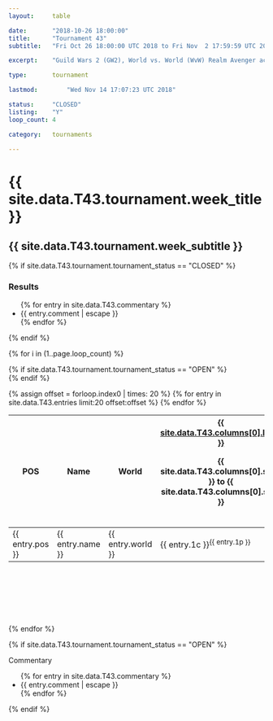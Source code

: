 ```yaml
---
layout:     table

date: 		"2018-10-26 18:00:00"
title: 		"Tournament 43"
subtitle: 	"Fri Oct 26 18:00:00 UTC 2018 to Fri Nov  2 17:59:59 UTC 2018"

excerpt:    "Guild Wars 2 (GW2), World vs. World (WvW) Realm Avenger achivement Tournament. \"Every Kill Counts\""

type:       tournament

lastmod: 		"Wed Nov 14 17:07:23 UTC 2018"

status:     "CLOSED"
listing:    "Y"
loop_count: 4

category:   tournaments

---
```

<div class="table_header">
  <h1>{{ site.data.T43.tournament.week_title }}</h1>
  <h2>{{ site.data.T43.tournament.week_subtitle }}</h2>
</div>

{% if site.data.T43.tournament.tournament_status == "CLOSED" %} 
<div class="commentary">
  <h3>Results</h3>
  <ul>
    {% for entry in site.data.T43.commentary %}
    <li class="commentary_list">{{ entry.comment | escape }}</li>
    {% endfor %}
  </ul>
</div>
{% endif %}


{% for i in (1..page.loop_count) %}

{% if site.data.T43.tournament.tournament_status == "OPEN" %} 
<br>
{% endif %}

<table class="week_table">
  <colgroup>
    <col style="width:18px">
    <col style="width:55px">
    <col style="width:55px">
    <col style="width:14px">
    <col style="width:14px">
    <col style="width:14px">
    <col style="width:14px">
    <col style="width:14px">
    <col style="width:14px">
    <col style="width:14px">
    <col style="width:18px">
  </colgroup>
  <thead>
    <tr>
      <th>POS</th>
      <th class="AlignLeft">Name</th>
      <th class="AlignLeft">World</th>
      <th><div class="label"><a href="{{ site.data.T43.columns[0].url }}">{{ site.data.T43.columns[0].label }}</a><p class="onhover">{{ site.data.T43.columns[0].start }} to {{ site.data.T43.columns[0].stop }}</p></div>​</th>
      <th><div class="label"><a href="{{ site.data.T43.columns[1].url }}">{{ site.data.T43.columns[1].label }}</a><p class="onhover">{{ site.data.T43.columns[1].start }} to {{ site.data.T43.columns[1].stop }}</p></div>​</th>
      <th><div class="label"><a href="{{ site.data.T43.columns[2].url }}">{{ site.data.T43.columns[2].label }}</a><p class="onhover">{{ site.data.T43.columns[2].start }} to {{ site.data.T43.columns[2].stop }}</p></div>​</th>
      <th><div class="label"><a href="{{ site.data.T43.columns[3].url }}">{{ site.data.T43.columns[3].label }}</a><p class="onhover">{{ site.data.T43.columns[3].start }} to {{ site.data.T43.columns[3].stop }}</p></div>​</th>
      <th><div class="label"><a href="{{ site.data.T43.columns[4].url }}">{{ site.data.T43.columns[4].label }}</a><p class="onhover">{{ site.data.T43.columns[4].start }} to {{ site.data.T43.columns[4].stop }}</p></div>​</th>
      <th><div class="label"><a href="{{ site.data.T43.columns[5].url }}">{{ site.data.T43.columns[5].label }}</a><p class="onhover">{{ site.data.T43.columns[5].start }} to {{ site.data.T43.columns[5].stop }}</p></div>​</th>
      <th><div class="label"><a href="{{ site.data.T43.columns[6].url }}">{{ site.data.T43.columns[6].label }}</a><p class="onhover">{{ site.data.T43.columns[6].start }} to {{ site.data.T43.columns[6].stop }}</p></div>​</th>
      <th>Total</th>
    </tr>
  </thead>
  {% assign offset = forloop.index0 | times: 20 %}
  <tbody>
    {% for entry in site.data.T43.entries limit:20 offset:offset %}
      <tr>
        <td class="pl{{ entry.pos }}">{{ entry.pos }}</td>
        <td class="AlignLeft">{{ entry.name }}</td>
        <td class="AlignLeft">{{ entry.world }}</td>
        <td class="pl{{ entry.1p }}">{{ entry.1c }}<sup>{{ entry.1p }}</sup></td>
        <td class="pl{{ entry.2p }}">{{ entry.2c }}<sup>{{ entry.2p }}</sup></td>
        <td class="pl{{ entry.3p }}">{{ entry.3c }}<sup>{{ entry.3p }}</sup></td>
        <td class="pl{{ entry.4p }}">{{ entry.4c }}<sup>{{ entry.4p }}</sup></td>
        <td class="pl{{ entry.5p }}">{{ entry.5c }}<sup>{{ entry.5p }}</sup></td>
        <td class="pl{{ entry.6p }}">{{ entry.6c }}<sup>{{ entry.6p }}</sup></td>
        <td class="pl{{ entry.7p }}">{{ entry.7c }}<sup>{{ entry.7p }}</sup></td>
        <td>{{ entry.total }}</td>
      </tr>
    {% endfor %}  
  </tbody>
</table>
<div class="leaderboard">
  <script async src="//pagead2.googlesyndication.com/pagead/js/adsbygoogle.js"></script>
  <!-- 728x90 -->
  <ins class="adsbygoogle"
       style="display:inline-block;width:728px;height:90px"
       data-ad-client="ca-pub-3274917281288240"
       data-ad-slot="3870538733"></ins>
  <script>
  (adsbygoogle = window.adsbygoogle || []).push({});
  </script>  
</div>
<br />
{% endfor %}

{% if site.data.T43.tournament.tournament_status == "OPEN" %} 
<div class="commentary">
  <span class="commentary_title">Commentary</span>
  <ul>
    {% for entry in site.data.T43.commentary %}
    <li class="commentary_list">{{ entry.comment | escape }}</li>
    {% endfor %}
  </ul>
</div>
{% endif %}





